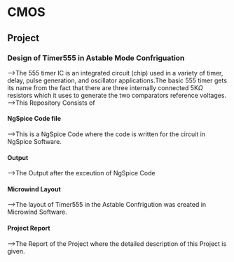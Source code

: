 # CMOS
## Project
### Design of Timer555 in Astable Mode Confriguation
-->The 555 timer IC is an integrated circuit (chip) used in a variety of timer, delay, pulse generation, and oscillator applications.The basic 555 timer gets its name from the fact that there are three internally connected 5K$\Omega$ resistors which it uses to generate the two comparators reference voltages.
-->This Repository Consists of 
#### NgSpice Code file
-->This is a NgSpice Code where the code is written for the circuit in NgSpice Software.
#### Output
-->The Output after the exceution of NgSpice Code
#### Microwind Layout
-->The layout of Timer555 in the Astable Confrigution was created in Microwind Software.
#### Project Report
-->The Report of the Project where the detailed description of this Project is given.
